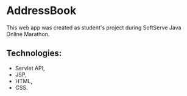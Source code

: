 # AddressBook

This web app was created as student's project during SoftServe Java Online Marathon.

## Technologies:
* Servlet API, 
* JSP, 
* HTML, 
* CSS.
